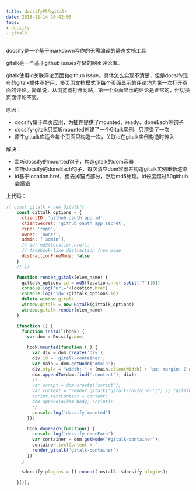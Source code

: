 ```yaml
---
title: docsify整合gitalk   
date: 2018-11-14 20:42:06   
tags:   
- docsify
- gitalk
---
```


docsify是一个基于markdown写作的无需编译的静态文档工具

gitalk是一个基于github issues存储的网页评论库。

gitalk使用id关联评论页面和github issue。具体怎么实现不清楚，但是docsify现有的gitalk插件不好用，多页面文档模式下每个页面显示的评论均为第一次打开页面的评论。简单说，从浏览器打开网站，第一个页面显示的评论是正常的，但切换页面评论不变。

原因：
- docsify属于单页应用，为插件提供了mounted、ready、doneEach等钩子
- docsify-gitalk只监听mounted创建了一个Gitalk实例，只渲染了一次
- 原生gittalk库适合每个页面只构造一次，关联id在gitalk实例构造时传入

解决：
- 监听docsify的mounted钩子，构造gitalk的dom容器
- 监听docsify的doneEach钩子，每次清空dom容器并构造gitalk实例重新渲染
- id基于location.href，但去掉锚点部分，然后md5处理。id长度超过50github会报错

上代码：
```javascript
// const gitalk = new Gitalk({
    const gittalk_options = {
      clientID: 'github oauth app id',
      clientSecret: 'github oauth app secret',
      repo: 'repo',
      owner: 'owner',
      admin: ['admin'],
      // id: md5(location.href),
      // facebook-like distraction free mode
      distractionFreeMode: false
    }
    // })

    function render_gitalk(elem_name) {
      gittalk_options.id = md5(location.href.split('?')[0])
      console.log('url='+location.href)
      console.log('id='+gittalk_options.id)
      delete window.gitalk
      window.gitalk = new Gitalk(gittalk_options)
      window.gitalk.render(elem_name)
    }

    (function () {
      function install(hook) {
        var dom = Docsify.dom;

        hook.mounted(function (_) {
          var div = dom.create('div');
          div.id = 'gitalk-container';
          var main = dom.getNode('#main');
          div.style = "width: " + (main.clientWidth) + "px; margin: 0 auto 20px;";
          dom.appendTo(dom.find('.content'), div);
          /*
          var script = dom.create('script');
          var content = "render_gitalk('gitalk-container')"; // "gitalk.render('gitalk-container')";
          script.textContent = content;
          dom.appendTo(dom.body, script);
          */
          console.log('docsify mounted')
        });

        hook.doneEach(function() {
          console.log('docsify doneEach')
          var container = dom.getNode('#gitalk-container');
          container.textContent = ''
          render_gitalk('gitalk-container')
        })
      }

      $docsify.plugins = [].concat(install, $docsify.plugins);

    }());
```